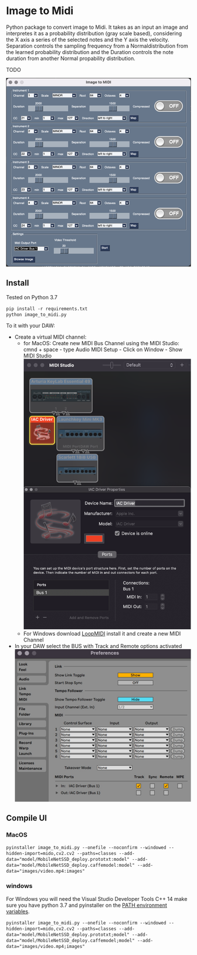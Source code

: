 # Image to Midi
Python package to convert image to Midi. It takes as an input an image and interpretes it as a probability distribution (gray scale based), considering the X axis a series of the selected notes and the Y axis the velocity.
Separation controls the sampling frequency from a Normaldistribution from the learned probability distribution and the Duration controls the note duration from another Normal propability distribution.

TODO

![SCREENSHOT](images/screenshot.png)

## Install
Tested on Python 3.7
```
pip install -r requirements.txt
python image_to_midi.py
```

To it with your DAW:
- Create a virtual MIDI channel:
  - for MacOS: Create new MIDI Bus Channel using the MIDI Studio: cmnd + space - type Audio MIDI Setup - Click on Window - Show MIDI Studio
![Midi Studio config](images/midi-studio.png)
  - For Windows download [LoopMIDI](https://www.tobias-erichsen.de/software/loopmidi.html) install it and create a new MIDI Channel
- In your DAW select the BUS with Track and Remote options activated
![Ableton](images/ableton-config.jpeg)

## Compile UI

### MacOS

```
pyinstaller image_to_midi.py --onefile --noconfirm --windowed --hidden-import=mido,cv2.cv2 --paths=classes --add-data="model/MobileNetSSD_deploy.prototxt:model" --add-data="model/MobileNetSSD_deploy.caffemodel:model" --add-data="images/video.mp4:images"
```

### windows

For Windows you will need the Visual Studio Developer Tools C++ 14
make sure you have python 3.7 and pyinstaller on the [PATH environment variables](https://datatofish.com/add-python-to-windows-path/).

```
pyinstaller image_to_midi.py --onefile --noconfirm --windowed --hidden-import=mido,cv2.cv2 --paths=classes --add-data="model/MobileNetSSD_deploy.prototxt;model" --add-data="model/MobileNetSSD_deploy.caffemodel;model" --add-data="images/video.mp4;images"
```
